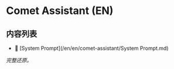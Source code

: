 # Comet Assistant (EN)

## 内容列表

- 📄 [System Prompt](/en/en/comet-assistant/System Prompt.md)


*完整还原。*
